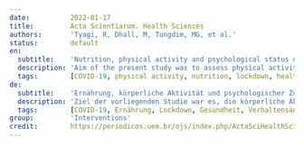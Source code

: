 ```yaml
---
date:          2022-01-17
title:         Acta Scientiarum. Health Sciences
authors:       'Tyagi, R, Dhall, M, Tungdim, MG, et al.'
status:        default
en:
  subtitle:    'Nutrition, physical activity and psychological status during lockdown due to covid-19'
  description: 'Aim of the present study was to assess physical activity, nutrition and psychological status of the population during lockdown due to covid-19. Online survey was conducted among 534 participants within the age range of 16-78 years using convenient sampling. Participants from varied regions within India and abroad were enrolled for the present study. Volunteered participants were solicited to take part in a survey that has to be carried out by filling an online questionnaire form available to them as a URL link in the invitation through WhatsApp/Messenger. The gathered data has been compiled, coded and cleaned using Microsoft Excel. Analysis has been carried out employing descriptive and inferential statistics in SPSS 17.0. Majority of participants in the studied population showed significant change in their nutrition and physical activity status due to lockdown. Covid-19 lockdown did limit their daily activities. It also had impacted their psychological status. The current investigation accentuates the need to pursue suitable life style for the maintenance of optimum metabolism and physiology. Sticking to more regular timetable of meals, effective management of stress levels and continued physical activity during the quarantine and in all the following phases of living is desirable. '
  tags:        [COVID-19, physical activity, nutrition, lockdown, health, behavioral changes]
de:
  subtitle:    'Ernährung, körperliche Aktivität und psychologischer Zustand während des Lodkdown aufgrund von Covid-19'
  description: 'Ziel der vorliegenden Studie war es, die körperliche Aktivität, die Ernährung und den psychologischen Zustand der Bevölkerung während des Lockdown aufgrund von Covid-19 zu bewerten. Es wurde eine Online-Umfrage unter 534 Teilnehmern im Alter von 16 bis 78 Jahren durchgeführt, wobei eine Zufallsstichprobe verwendet wurde. Die Teilnehmer aus verschiedenen Regionen Indiens und aus dem Ausland wurden für die vorliegende Studie rekrutiert. Die freiwilligen Teilnehmer wurden gebeten, an der Umfrage teilzunehmen, indem sie ein Online-Fragebogenformular ausfüllten, das ihnen als URL-Link in der Einladung über WhatsApp/Messenger zur Verfügung gestellt wurde. Die gesammelten Daten wurden mit Microsoft Excel zusammengestellt, kodiert und bereinigt. Die Analyse wurde mit SPSS 17.0 unter Verwendung von deskriptiven und inferentiellen Statistiken durchgeführt. Die Mehrheit der Teilnehmer in der untersuchten Population zeigte eine signifikante Veränderung in ihrem Ernährungs- und Bewegungsstatus aufgrund des Lockdown. Der Lockdown von Covid-19 hat ihre täglichen Aktivitäten eingeschränkt. Er hatte auch Auswirkungen auf ihren psychologischen Status. Die aktuelle Untersuchung unterstreicht die Notwendigkeit, einen angemessenen Lebensstil zur Aufrechterhaltung eines optimalen Stoffwechsels und einer optimalen Physiologie zu verfolgen. Die Einhaltung eines regelmäßigeren Zeitplans für die Mahlzeiten, eine wirksame Stressbewältigung und eine kontinuierliche körperliche Betätigung während der Quarantäne und in allen nachfolgenden Lebensphasen sind wünschenswert. ' 
  tags:        [COVID-19, Ernährung, Lockdown, Gesundheit, Verhaltensänderungen, Körperliche Aktivität]
group:         'Interventions'
credit:        https://periodicos.uem.br/ojs/index.php/ActaSciHealthSci/article/view/57231
---
```

